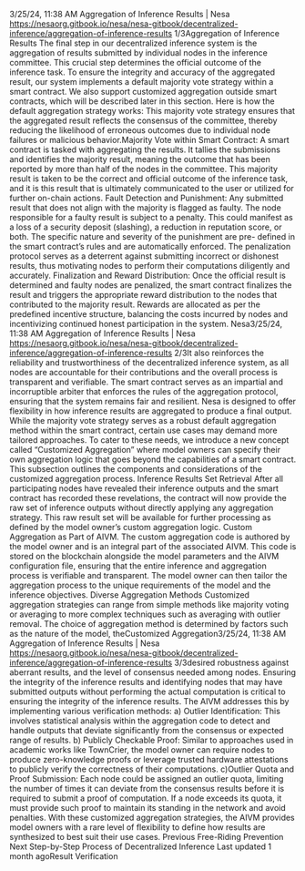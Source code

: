 3/25/24, 11:38 AM Aggregation of Inference Results | Nesa
https://nesaorg.gitbook.io/nesa/nesa-gitbook/decentralized-inference/aggregation-of-inference-results 1/3Aggregation of Inference Results
The final step in our decentralized inference system is the aggregation of results submitted
by individual nodes in the inference committee. This crucial step determines the official
outcome of the inference task.
To ensure the integrity and accuracy of the aggregated result, our system implements a
default majority vote strategy within a smart contract. We also support customized
aggregation outside smart contracts, which will be described later in this section.
Here is how the default aggregation strategy works:
This majority vote strategy ensures that the aggregated result reflects the consensus of
the committee, thereby reducing the likelihood of erroneous outcomes due to individual
node failures or malicious behavior.Majority Vote within Smart Contract: A smart contract is tasked with aggregating the
results. It tallies the submissions and identifies the majority result, meaning the outcome
that has been reported by more than half of the nodes in the committee. This majority
result is taken to be the correct and official outcome of the inference task, and it is this
result that is ultimately communicated to the user or utilized for further on-chain actions.
Fault Detection and Punishment: Any submitted result that does not align with the
majority is flagged as faulty. The node responsible for a faulty result is subject to a
penalty. This could manifest as a loss of a security deposit (slashing), a reduction in
reputation score, or both. The specific nature and severity of the punishment are pre-
defined in the smart contract’s rules and are automatically enforced. The penalization
protocol serves as a deterrent against submitting incorrect or dishonest results, thus
motivating nodes to perform their computations diligently and accurately.
Finalization and Reward Distribution: Once the official result is determined and faulty
nodes are penalized, the smart contract finalizes the result and triggers the appropriate
reward distribution to the nodes that contributed to the majority result. Rewards are
allocated as per the predefined incentive structure, balancing the costs incurred by
nodes and incentivizing continued honest participation in the system.
Nesa3/25/24, 11:38 AM Aggregation of Inference Results | Nesa
https://nesaorg.gitbook.io/nesa/nesa-gitbook/decentralized-inference/aggregation-of-inference-results 2/3It also reinforces the reliability and trustworthiness of the decentralized inference system,
as all nodes are accountable for their contributions and the overall process is transparent
and verifiable. The smart contract serves as an impartial and incorruptible arbiter that
enforces the rules of the aggregation protocol, ensuring that the system remains fair and
resilient.
Nesa is designed to offer flexibility in how inference results are aggregated to produce a
final output. While the majority vote strategy serves as a robust default aggregation
method within the smart contract, certain use cases may demand more tailored
approaches. To cater to these needs, we introduce a new concept called “Customized
Aggregation” where model owners can specify their own aggregation logic that goes
beyond the capabilities of a smart contract. This subsection outlines the components and
considerations of the customized aggregation process.
Inference Results Set Retrieval
After all participating nodes have revealed their inference outputs and the smart contract
has recorded these revelations, the contract will now provide the raw set of inference
outputs without directly applying any aggregation strategy. This raw result set will be
available for further processing as defined by the model owner’s custom aggregation logic.
Custom Aggregation as Part of AIVM.
The custom aggregation code is authored by the model owner and is an integral part of the
associated AIVM. This code is stored on the blockchain alongside the model parameters
and the AIVM configuration file, ensuring that the entire inference and aggregation process
is verifiable and transparent. The model owner can then tailor the aggregation process to
the unique requirements of the model and the inference objectives.
Diverse Aggregation Methods
Customized aggregation strategies can range from simple methods like majority voting or
averaging to more complex techniques such as averaging with outlier removal. The choice
of aggregation method is determined by factors such as the nature of the model, theCustomized Aggregation3/25/24, 11:38 AM Aggregation of Inference Results | Nesa
https://nesaorg.gitbook.io/nesa/nesa-gitbook/decentralized-inference/aggregation-of-inference-results 3/3desired robustness against aberrant results, and the level of consensus needed among
nodes.
Ensuring the integrity of the inference results and identifying nodes that may have
submitted outputs without performing the actual computation is critical to ensuring the
integrity of the inference results.
The AIVM addresses this by implementing various verification methods:
a) Outlier Identification: This involves statistical analysis within the aggregation code to
detect and handle outputs that deviate significantly from the consensus or expected range
of results.
b) Publicly Checkable Proof: Similar to approaches used in academic works like TownCrier,
the model owner can require nodes to produce zero-knowledge proofs or leverage trusted
hardware attestations to publicly verify the correctness of their computations.
c)Outlier Quota and Proof Submission: Each node could be assigned an outlier quota,
limiting the number of times it can deviate from the consensus results before it is required
to submit a proof of computation. If a node exceeds its quota, it must provide such proof to
maintain its standing in the network and avoid penalties.
With these customized aggregation strategies, the AIVM provides model owners with a rare
level of flexibility to define how results are synthesized to best suit their use cases.
Previous
Free-Riding Prevention
Next
Step-by-Step Process of Decentralized Inference
Last updated 1 month agoResult Verification